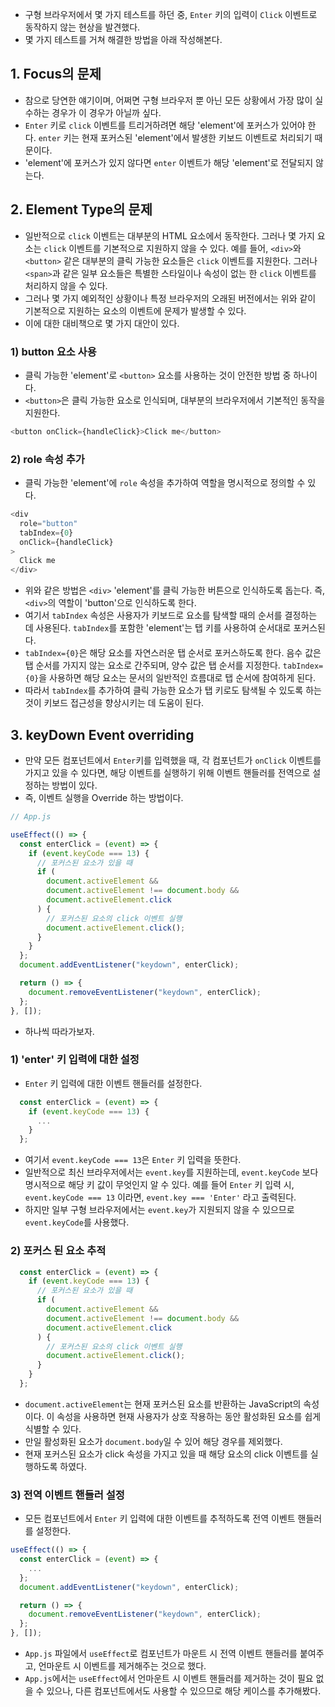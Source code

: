 - 구형 브라우저에서 몇 가지 테스트를 하던 중, `Enter` 키의 입력이 `Click` 이벤트로 동작하지 않는 현상을 발견했다.
- 몇 가지 테스트를 거쳐 해결한 방법을 아래 작성해본다.


## 1. Focus의 문제
- 참으로 당연한 얘기이며, 어쩌면 구형 브라우저 뿐 아닌 모든 상황에서 가장 많이 실수하는 경우가 이 경우가 아닐까 싶다.
- `Enter` 키로 `click` 이벤트를 트리거하려면 해당 'element'에 포커스가 있어야 한다. `enter` 키는 현재 포커스된 'element'에서 발생한 키보드 이벤트로 처리되기 때문이다.
- 'element'에 포커스가 있지 않다면 `enter` 이벤트가 해당 'element'로 전달되지 않는다.


## 2. Element Type의 문제
- 일반적으로 `click` 이벤트는 대부분의 HTML 요소에서 동작한다. 그러나 몇 가지 요소는 `click` 이벤트를 기본적으로 지원하지 않을 수 있다. 예를 들어, `<div>`와 `<button>` 같은 대부분의 클릭 가능한 요소들은 `click` 이벤트를 지원한다. 그러나 `<span>`과 같은 일부 요소들은 특별한 스타일이나 속성이 없는 한 `click` 이벤트를 처리하지 않을 수 있다.
- 그러나 몇 가지 예외적인 상황이나 특정 브라우저의 오래된 버전에서는 위와 같이 기본적으로 지원하는 요소의 이벤트에 문제가 발생할 수 있다.
- 이에 대한 대비책으로 몇 가지 대안이 있다.

### 1) button 요소 사용
- 클릭 가능한 'element'로 `<button>` 요소를 사용하는 것이 안전한 방법 중 하나이다.
- `<button>`은 클릭 가능한 요소로 인식되며, 대부분의 브라우저에서 기본적인 동작을 지원한다.
```js
<button onClick={handleClick}>Click me</button>
```

### 2) role 속성 추가
- 클릭 가능한 'element'에 `role` 속성을 추가하여 역할을 명시적으로 정의할 수 있다.
```js
<div
  role="button"
  tabIndex={0}
  onClick={handleClick}
>
  Click me
</div>
```
- 위와 같은 방법은 `<div>` 'element'를 클릭 가능한 버튼으로 인식하도록 돕는다. 즉, `<div>`의 역할이 'button'으로 인식하도록 한다.
- 여기서 `tabIndex` 속성은 사용자가 키보드로 요소를 탐색할 때의 순서를 결정하는 데 사용된다. `tabIndex`를 포함한 'element'는 탭 키를 사용하여 순서대로 포커스된다.
- `tabIndex={0}`은 해당 요소를 자연스러운 탭 순서로 포커스하도록 한다. 음수 값은 탭 순서를 가지지 않는 요소로 간주되며, 양수 값은 탭 순서를 지정한다. `tabIndex={0}`을 사용하면 해당 요소는 문서의 일반적인 흐름대로 탭 순서에 참여하게 된다.
- 따라서 `tabIndex`를 추가하여 클릭 가능한 요소가 탭 키로도 탐색될 수 있도록 하는 것이 키보드 접근성을 향상시키는 데 도움이 된다.


## 3. keyDown Event overriding
- 만약 모든 컴포넌트에서 `Enter`키를 입력했을 때, 각 컴포넌트가 `onClick` 이벤트를 가지고 있을 수 있다면, 해당 이벤트를 실행하기 위해 이벤트 핸들러를 전역으로 설정하는 방법이 있다.
- 즉, 이벤트 실행을 Override 하는 방법이다.

```jsx
// App.js

useEffect(() => {
  const enterClick = (event) => {
    if (event.keyCode === 13) {
      // 포커스된 요소가 있을 때
      if (
        document.activeElement &&
        document.activeElement !== document.body &&
        document.activeElement.click
      ) {
        // 포커스된 요소의 click 이벤트 실행
        document.activeElement.click();
      }
    }
  };
  document.addEventListener("keydown", enterClick);

  return () => {
    document.removeEventListener("keydown", enterClick);
  };
}, []);
```
- 하나씩 따라가보자.

### 1) 'enter' 키 입력에 대한 설정
- `Enter` 키 입력에 대한 이벤트 핸들러를 설정한다.
```js
  const enterClick = (event) => {
    if (event.keyCode === 13) {
      ...
    }
  };
```
- 여기서 `event.keyCode === 13`은 `Enter` 키 입력을 뜻한다.
- 일반적으로 최신 브라우저에서는 `event.key`를 지원하는데, `event.keyCode` 보다 명시적으로 해당 키 값이 무엇인지 알 수 있다. 예를 들어 `Enter` 키 입력 시, `event.keyCode === 13` 이라면, `event.key === 'Enter'` 라고 출력된다.
- 하지만 일부 구형 브라우저에서는 `event.key`가 지원되지 않을 수 있으므로 `event.keyCode`를 사용했다.

### 2) 포커스 된 요소 추적
```js
  const enterClick = (event) => {
    if (event.keyCode === 13) {
      // 포커스된 요소가 있을 때
      if (
        document.activeElement &&
        document.activeElement !== document.body &&
        document.activeElement.click
      ) {
        // 포커스된 요소의 click 이벤트 실행
        document.activeElement.click();
      }
    }
  };
```
- `document.activeElement`는 현재 포커스된 요소를 반환하는 JavaScript의 속성이다. 이 속성을 사용하면 현재 사용자가 상호 작용하는 동안 활성화된 요소를 쉽게 식별할 수 있다.
- 만일 활성화된 요소가 `document.body`일 수 있어 해당 경우를 제외했다.
- 현재 포커스된 요소가 click 속성을 가지고 있을 때 해당 요소의 click 이벤트를 실행하도록 하였다.

### 3) 전역 이벤트 핸들러 설정
- 모든 컴포넌트에서 `Enter` 키 입력에 대한 이벤트를 추적하도록 전역 이벤트 핸들러를 설정한다.

```jsx
useEffect(() => {
  const enterClick = (event) => {
    ...
  };
  document.addEventListener("keydown", enterClick);

  return () => {
    document.removeEventListener("keydown", enterClick);
  };
}, []);
```
- `App.js` 파일에서 `useEffect`로 컴포넌트가 마운트 시 전역 이벤트 핸들러를 붙여주고, 언마운트 시 이벤트를 제거해주는 것으로 했다.
- `App.js`에서는 `useEffect`에서 언마운트 시 이벤트 핸들러를 제거하는 것이 필요 없을 수 있으나, 다른 컴포넌트에서도 사용할 수 있으므로 해당 케이스를 추가해봤다.